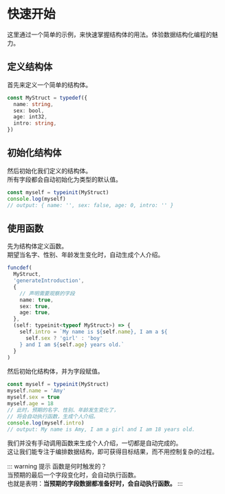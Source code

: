 # 快速开始

这里通过一个简单的示例，来快速掌握结构体的用法。体验数据结构化编程的魅力。

## 定义结构体

首先来定义一个简单的结构体。

```ts
const MyStruct = typedef({
  name: string,
  sex: bool,
  age: int32,
  intro: string,
})
```

## 初始化结构体

然后初始化我们定义的结构体。  
所有字段都会自动初始化为类型的默认值。

```ts
const myself = typeinit(MyStruct)
console.log(myself)
// output: { name: '', sex: false, age: 0, intro: '' }
```

## 使用函数

先为结构体定义函数。  
期望当名字、性别、年龄发生变化时，自动生成个人介绍。

```ts
funcdef(
  MyStruct,
  'generateIntroduction',
  {
    // 声明需要观察的字段
    name: true,
    sex: true,
    age: true,
  },
  (self: typeinit<typeof MyStruct>) => {
    self.intro = `My name is ${self.name}, I am a ${
      self.sex ? 'girl' : 'boy'
    } and I am ${self.age} years old.`
  }
)
```

然后初始化结构体，并为字段赋值。

```ts
const myself = typeinit(MyStruct)
myself.name = 'Amy'
myself.sex = true
myself.age = 18
// 此时，预期的名字、性别、年龄发生变化了，
// 将会自动执行函数，生成个人介绍。
console.log(myself.intro)
// output: My name is Amy, I am a girl and I am 18 years old.
```

我们并没有手动调用函数来生成个人介绍，一切都是自动完成的。  
这让我们能专注于编排数据结构，即可获得目标结果，而不用控制复杂的过程。

::: warning 提示
函数是何时触发的？  
当预期的最后一个字段变化时，会自动执行函数。  
也就是表明：**当预期的字段数据都准备好时，会自动执行函数。**
:::
